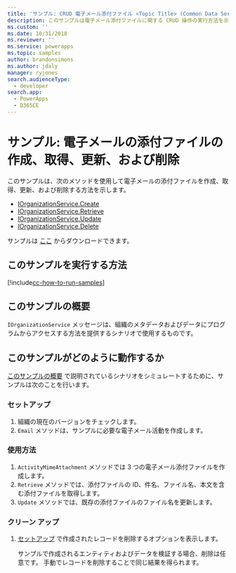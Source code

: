 ```yaml
---
title: 'サンプル: CRUD 電子メール添付ファイル <Topic Title> (Common Data Service) | Microsoft Docs'
description: このサンプルは電子メール添付ファイルに関する CRUD 操作の実行方法を示します。
ms.custom: ''
ms.date: 10/31/2018
ms.reviewer: ''
ms.service: powerapps
ms.topic: samples
author: brandonsimons
ms.author: jdaly
manager: ryjones
search.audienceType:
  - developer
search.app:
  - PowerApps
  - D365CE
---
```

# <a name="sample-create-retrieve-update-and-delete-an-email-attachment"></a>サンプル: 電子メールの添付ファイルの作成、取得、更新、および削除

このサンプルは、次のメソッドを使用して電子メールの添付ファイルを作成、取得、更新、および削除する方法を示します。

- [IOrganizationService.Create](https://docs.microsoft.com/dotnet/api/microsoft.xrm.sdk.iorganizationservice.create?view=dynamics-general-ce-9)
- [IOrganizationService.Retrieve](https://docs.microsoft.com/dotnet/api/microsoft.xrm.sdk.iorganizationservice.retrieve?view=dynamics-general-ce-9)
- [IOrganizationService.Update](https://docs.microsoft.com/dotnet/api/microsoft.xrm.sdk.iorganizationservice.update?view=dynamics-general-ce-9)
- [IOrganizationService.Delete](https://docs.microsoft.com/dotnet/api/microsoft.xrm.sdk.iorganizationservice.delete?view=dynamics-general-ce-9)

サンプルは [ここ](https://github.com/Microsoft/PowerApps-Samples/tree/master/cds/orgsvc/C%23/CRUDEmailAttachements) からダウンロードできます。

## <a name="how-to-run-this-sample"></a>このサンプルを実行する方法

[!include[cc-how-to-run-samples](../../includes/cc-how-to-run-samples.md)]

## <a name="what-this-sample-does"></a>このサンプルの概要

`IOrganizationService` メッセージは、組織のメタデータおよびデータにプログラムからアクセスする方法を提供するシナリオで使用するものです。

## <a name="how-this-sample-works"></a>このサンプルがどのように動作するか

[このサンプルの概要](#what-this-sample-does) で説明されているシナリオをシミュレートするために、サンプルは次のことを行います。

### <a name="setup"></a>セットアップ

1. 組織の現在のバージョンをチェックします。
1. `Email` メソッドは、サンプルに必要な電子メール活動を作成します。

### <a name="demonstrate"></a>使用方法

1. `ActivityMimeAttachment` メソッドでは 3 つの電子メール添付ファイルを作成します。 
1. `Retrieve` メソッドでは、添付ファイルの ID、件名、ファイル名、本文を含む添付ファイルを取得します。
1. `Update` メソッドでは、既存の添付ファイルのファイル名を更新します。


### <a name="clean-up"></a>クリーン アップ

1. [セットアップ](#setup) で作成されたレコードを削除するオプションを表示します。

    サンプルで作成されるエンティティおよびデータを検証する場合、削除は任意です。 手動でレコードを削除することで同じ結果を得られます。


